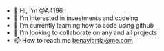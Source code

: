 - 👋 Hi, I’m @A4196
- 👀 I’m interested in investments and codeing 
- 🌱 I’m currently learning how to code using github
- 💞️ I’m looking to collaborate on any and all projects 
- 📫 How to reach me benaviortiz@me.com

<!---
A4196/A4196 is a ✨ special ✨ repository because its `README.md` (this file) appears on your GitHub profile.
You can click the Preview link to take a look at your changes.
--->
